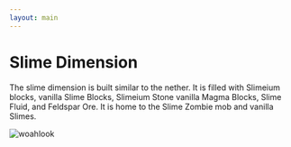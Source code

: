 ```yaml
---
layout: main
---
```


# Slime Dimension

The slime dimension is built similar to the nether. It is filled with Slimeium blocks, vanilla Slime Blocks, Slimeium Stone vanilla Magma Blocks, Slime Fluid, and Feldspar Ore. It is home to the Slime Zombie mob and vanilla Slimes.

![woahlook](https://t.gyazo.com/teams/chew/bddd4fb8b7d13c51b1f85480a61d9e10.png)
